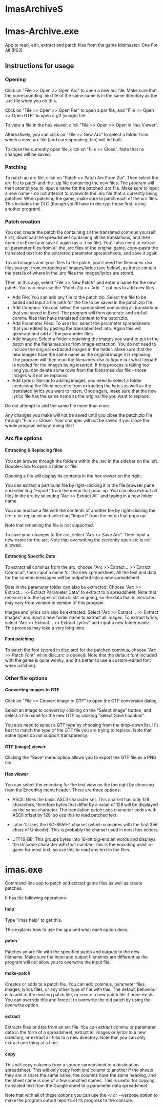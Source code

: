 # ImasArchiveS

# Imas-Archive.exe
App to read, edit, extract and patch files from the game Idolmaster: One For All (PS3).

## Instructions for usage
### Opening
Click on "File >> Open >> Open Arc" to open a new arc file. 
Make sure that the corresponding .bin file of the same name is in the same directory as the .arc file when you do this.

Click on "File >> Open >> Open Par" to open a par file, and "File >> Open >> Open GTF" to open a gtf (image) file.

To view a file in the hex viewer, click "File >> Open >> Open in Hex Viewer".

Alternatively, you can click on "File >> New Arc" to select a folder from which a new .arc file (and corresponding .bin)
will be built.

To close the currently open file, click on "File >> Close". Note that no changes will be saved.

### Patching
To patch an arc file, click on "Patch >> Patch Arc From Zip". Then select the arc file to patch
and the .zip file containing the new files.
The program will then prompt you to input a name for the patched .arc file. Make sure to input a new name - do not 
attempt to overwrite the .arc file that is currently being patched.
When patching the game, make sure to patch each of the arc files. This includes the DLC (though you'll have to decrypt those first, 
using another program).

### Patch creation
You can create the patch file containing all the translated commus yourself. 
First, download the spreadsheet 
containing all the translations, and then open it in Excel and save it again (as a .xlsx file).
You'll also need to extract all parameter files from all the .arc files of the original game, copy-paste 
the translated text into the extracted parameter spreadsheets, and save it again.

To add images and lyrics files to the patch, you'll need the filenames.xlsx files you get from extracting all 
images/lyrics (see below), as those contain the details of where in the .arc files the images/lyrics are stored.

Then, in this app, select "File >> New Patch" and enter a name for the new patch.
You can now use the "Patch Zip >> Add..." options to add new files.
* Add File: You can add any file to the patch zip. Select the file to be added and input a file path for the file
to be saved in the patch.zip file.
* Add Commus: You can select the spreadsheet containing all translations that you saved in Excel. The program will
then generate and add all commu files that have translated content to the patch.zip.
* Add Parameter Files: To use this, select the parameter spreadsheets that you edited by pasting the translated text into.
Again this will generate and add all the parameter files.
* Add Images: Select a folder containing the images you want to put in the patch and the filenames.xlsx from image extraction.
You do not need to include the original extracted images in the folder.
Make sure that the new images have the same name as the original image it is replacing. The program will then 
read the filenames.xlsx to figure out what filepath is needed for the images being inserted. If this process is taking too long
you can delete some rows from the filenames.xlsx file - those images will not be replaced.
* Add Lyrics: Similar to adding images, you need to select a folder containing the filenames.xlsx from extracting the lyrics
as well as the translated lyrics you want to insert. Once again, make sure that the new lyrics file has the same name as the original
file you want to replace.

Do not attempt to add the same file more than once.

Any changes you make will not be saved until you close the patch.zip file through "File >> Close". Your changes will 
not be saved if you close the whole program without doing this!

### Arc file options
#### Extracting & Replacing files
You can browse through the folders within the .arc in the sidebar on the left. Double-click to open a folder or file.

Opening a file will display its contents in the hex viewer on the right.

You can extract a particular file by right-clicking it in the file browser pane and selecting "Export" from the menu that pops up.
You can also extract all files in the arc by selecting "Arc >> Extract All" and typing in a new folder name.

You can replace a file with the contents of another file by right-clicking the file to be replaced and selecting "Import"
from the menu that pops up.

Note that renaming the file is not supported.

To save your changes to the arc, select "Arc >> Save Arc". Then input a new name for the arc. Note that overwriting the currently 
open arc is not allowed.

#### Extracting Specific Data
To extract all commus from the arc, choose "Arc >> Extract... >> Extract Commus", then input a name for the new spreadsheet.
All the text and data for the commu messages will be outputted into a new spreadsheet.

Data in the parameter folder can also be extracted. Choose "Arc >> Extract... >> Extract Parameter Data" to extract to a 
spreadsheet. Note that research into the types of data is still ongoing, so the data that is extracted may vary from version to version
of this program.

Images and lyrics can also be extracted. Select "Arc >> Extract... >> Extract Images" and input a new folder name to extract all images.
To extract lyrics, select "Arc >> Extract... >> Extract Lyrics" and input a new folder name.
This process may take a very long time.

#### Font patching
To patch the font (stored in disc.arc) for the patched commus, choose "Arc >> Patch Font"
while disc.arc is opened. Note that the default font included with the game is quite wonky, and
it's better to use a custom-edited font when patching.

### Other file options

#### Converting images to GTF 
Click on "File >> Convert Image to GTF" to open the GTF conversion dialog.

Select an image to convert by clicking on the "Select Image" button, and select a file name for the new GTF by 
clicking "Select Save Location".

You also need to select a GTF type by choosing from the drop-down list. It's best to match the type of the GTF file 
you are trying to replace. Note that some types do not support transparency.

#### GTF (image) viewer
Clicking the "Save" menu option allows you to export the GTF file as a PNG file.

#### Hex viewer
You can select the encoding for the text view on the the right by choosing from the Encoding menu 
header. There are three options:

* ASCII: Uses the basic ASCII character set. This charset has only 128 characters, therefore 
bytes that differ by a value of 128 will be displayed as the same character. The translation patch 
uses character codes with ASCII offset by 128, so use this to read patched text.

* Latin-1: Uses the ISO-8859-1 charset (which coincides with the first 256 chars of Unicode). 
This is probably the charset used in most hex editors.

* UTF16-BE: This groups bytes into 16-bit big-endian words and displays the Unicode character with that 
number. This is the encoding used in-game for most text, so use this to read any text in the files.

# imas.exe
Command-line app to patch and extract game files as well as create patches.

It has the following operations:

#### help
Type "imas help" to get this.

This explains how to use the app and what each option does.

#### patch
Patches an arc file with the specified patch and outputs to the new filename.
Make sure the input and output filenames are different as the program will not allow you to
overwrite the input file.

#### make-patch
Creates or adds to a patch file. You can add commus, parameter files, images, lyrics files, or any other type of file with this.
The default behaviour is to add to the existing patch file, or create a new patch file if none exists. You can override this
and force it to overwrite the old patch by using the overwrite option.

#### extract
Extracts files or data from an arc file. You can extract commu or parameter data in the form of a spreadsheet,
extract all images or lyrics to a new directory, or extract all files to a new directory.
Note that you can only extract one thing at a time.

#### copy
This will copy columns from a source spreadsheet to a destination spreadsheet. This will only copy 
from one column to another if the sheets they are in share the same name, the columns have the 
same heading, and the sheet name is one of a few specified names.
This is useful for copying translated text from the Google sheet to a parameter data spreadsheet.

Note that with all of these options you can use the -v or --verbose option to make the program output reports 
of its progress to the console.

